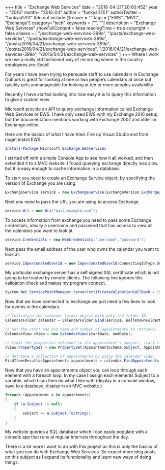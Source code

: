 +++
title = "Exchange Web Services"
date = "2016-04-21T20:00:45Z"
year = "2016"
month= "2016-04"
author = "funkysi1701"
authorTwitter = "funkysi1701" #do not include @
cover = ""
tags = ["EWS", "MVC", "Exchange"]
category="tech"
keywords = ["", ""]
description =  "Exchange Web Services"
showFullContent = false
readingTime = true
copyright = false
aliases = [
    "/exchange-web-services-399o",
    "/posts/exchange-web-services",
    "/posts/exchange-web-services-399o",
    "/posts/2016/04/21/exchange-web-services-399o",
    "/posts/2016/04/21/exchange-web-services",
    "/2016/04/21/exchange-web-services-399o",
    "/2016/04/21/exchange-web-services"
]
+++
Where I work we use a really old fashioned way of recording where in the country employees are: Excel!

For years I have been trying to persuade staff to use calendars in Exchange. Outlook is great for looking at one or two people’s calendars at once but quickly gets unmanageable for looking at ten or more peoples availability.

Recently I have started looking into how easy it is to query this information to give a custom view.

Microsoft provide an API to query exchange information called Exchange Web Services or EWS. I have only used EWS with my Exchange 2010 setup, but the documentation mentions working with Exchange 2007 and older or Exchange online.

Here are the basics of what I have tried. Fire up Visual Studio and from nuget install EWS.

```powershell
Install-Package Microsoft.Exchange.WebServices
```

I started off with a simple Console App to see how it all worked, and then extended it to a MVC website. I found querying exchange directly was slow, but it is easy enough to cache information in a database.

To start you need to create an Exchange Service object, by specifying the version of Exchange you are using.

```csharp
ExchangeService service = new ExchangeService(ExchangeVersion.Exchange2010);
```

Next you need to pass the URL you are using to access Exchange.

```csharp
service.Url = new Uri("mail.example.com");
```

To access information from exchange you need to pass some Exchange credentials, ideally a username and password that has access to view all the calendars you want to look at.

```csharp
service.Credentials = new WebCredentials("username","password");
```

Next pass the email address of the user who owns the calendar you want to look at.

```csharp
service.ImpersonatedUserId = new ImpersonatedUserId(ConnectingIdType.SmtpAddress, "me@example.com");
```

My particular exchange server has a self signed SSL certificate which is not going to be trusted by remote clients.  The following line ignores this validation check and makes my program connect.

```csharp
System.Net.ServicePointManager.ServerCertificateValidationCallback = (sender, certificate, chain, sslPolicyErrors) => true;
```

Now that we have connected to exchange we just need a few lines to look for events in the calendars.

```csharp
// Initialize the calendar folder object with only the folder ID.
CalendarFolder calendar = CalendarFolder.Bind(service, WellKnownFolderName.Calendar, new PropertySet());

// Set the start and end time and number of appointments to retrieve.
CalendarView cView = new CalendarView(startDate, endDate);

// Limit the properties returned to the appointment's subject, start time, and end time.
cView.PropertySet = new PropertySet(AppointmentSchema.Subject, AppointmentSchema.Start, AppointmentSchema.End);

// Retrieve a collection of appointments by using the calendar view.
FindItemsResults<Appointment> appointments = calendar.FindAppointments(cView);
```

Now that you have an appointments object you can loop through each element with a foreach loop. In my case I assign each elements Subject to a variable, which I can then do what I like with (display in a console window, save to a database, display in an MVC website.)

```csharp
foreach (Appointment a in appointments)
{
    if (a.Subject != null)
    {
        subject += a.Subject.ToString();
    }
}
```

My website queries a SQL database which I can easily populate with a console app that runs at regular intervals throughout the day.

There is a lot more I want to do with this project as this is only the basics of what you can do with Exchange Web Services. So expect more blog posts on this subject as I expand its functionality and learn new ways of doing things.
